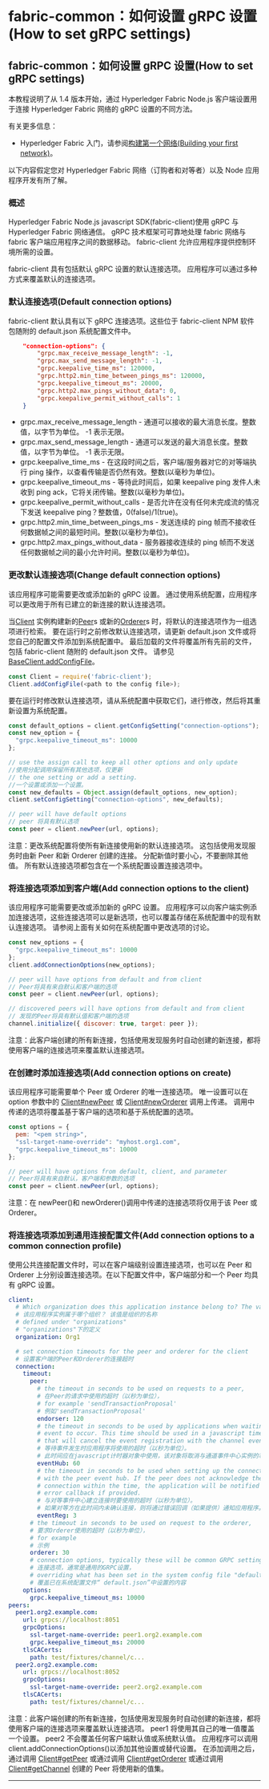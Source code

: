 # fabric-common：如何设置 gRPC 设置(How to set gRPC settings)

## fabric-common：如何设置 gRPC 设置(How to set gRPC settings)

本教程说明了从 1.4 版本开始，通过 Hyperledger Fabric Node.js 客户端设置用于连接 Hyperledger Fabric 网络的 gRPC 设置的不同方法。

有关更多信息：

- Hyperledger Fabric 入门，请参阅[构建第一个网络(Building your first network)](http://hyperledger-fabric.readthedocs.io/en/latest/build_network.html)。

以下内容假定您对 Hyperledger Fabric 网络（订购者和对等者）以及 Node 应用程序开发有所了解。

### 概述

Hyperledger Fabric Node.js javascript SDK(fabric-client)使用 gRPC 与 Hyperledger Fabric 网络通信。 gRPC 技术框架可可靠地处理 fabric 网络与 fabric 客户端应用程序之间的数据移动。 fabric-client 允许应用程序提供控制环境所需的设置。

fabric-client 具有包括默认 gRPC 设置的默认连接选项。 应用程序可以通过多种方式来覆盖默认的连接选项。

### 默认连接选项(Default connection options)

fabric-client 默认具有以下 gRPC 连接选项。这些位于 fabric-client NPM 软件包随附的 default.json 系统配置文件中。

```json
    "connection-options": {
        "grpc.max_receive_message_length": -1,
        "grpc.max_send_message_length": -1,
        "grpc.keepalive_time_ms": 120000,
        "grpc.http2.min_time_between_pings_ms": 120000,
        "grpc.keepalive_timeout_ms": 20000,
        "grpc.http2.max_pings_without_data": 0,
        "grpc.keepalive_permit_without_calls": 1
    }
```

- grpc.max_receive_message_length - 通道可以接收的最大消息长度。整数值，以字节为单位。 -1 表示无限。
- grpc.max_send_message_length - 通道可以发送的最大消息长度。整数值，以字节为单位。 -1 表示无限。
- grpc.keepalive_time_ms - 在这段时间之后，客户端/服务器对它的对等端执行 ping 操作，以查看传输是否仍然有效。整数(以毫秒为单位)。
- grpc.keepalive_timeout_ms - 等待此时间后，如果 keepalive ping 发件人未收到 ping ack，它将关闭传输。整数(以毫秒为单位)。
- grpc.keepalive_permit_without_calls - 是否允许在没有任何未完成流的情况下发送 keepalive ping？整数值，0(false)/1(true)。
- grpc.http2.min_time_between_pings_ms - 发送连续的 ping 帧而不接收任何数据帧之间的最短时间。整数(以毫秒为单位)。
- grpc.http2.max_pings_without_data - 服务器接收连续的 ping 帧而不发送任何数据帧之间的最小允许时间。整数(以毫秒为单位)。

### 更改默认连接选项(Change default connection options)

该应用程序可能需要更改或添加新的 gRPC 设置。 通过使用系统配置，应用程序可以更改用于所有已建立的新连接的默认连接选项。

当[Client](https://hyperledger.github.io/fabric-sdk-node/release-1.4/Client.html) 实例构建新的[Peer](https://hyperledger.github.io/fabric-sdk-node/release-1.4/Peer.html)s 或新的[Orderer](https://hyperledger.github.io/fabric-sdk-node/release-1.4/Orderer.html)s 时，将默认的连接选项作为一组选项进行检索。 要在运行时之前修改默认连接选项，请更新 default.json 文件或将您自己的配置文件添加到系统配置中。 最后加载的文件将覆盖所有先前的文件，包括 fabric-client 随附的 default.json 文件。 请参见 [BaseClient.addConfigFile](https://hyperledger.github.io/fabric-sdk-node/release-1.4/BaseClient.html#.addConfigFile)。

```javascript
const Client = require('fabric-client');
Client.addConfigFile(<path to the config file>);
```

要在运行时修改默认连接选项，请从系统配置中获取它们，进行修改，然后将其重新设置为系统配置。

```javascript
const default_options = client.getConfigSetting("connection-options");
const new_option = {
  "grpc.keepalive_timeout_ms": 10000
};

// use the assign call to keep all other options and only update
//使用分配调用保留所有其他选项，仅更新
// the one setting or add a setting.
//一个设置或添加一个设置。
const new_defaults = Object.assign(default_options, new_option);
client.setConfigSetting("connection-options", new_defaults);

// peer will have default options
// peer 将具有默认选项
const peer = client.newPeer(url, options);
```

注意：更改系统配置将使所有新连接使用新的默认连接选项。 这包括使用发现服务时由新 Peer 和新 Orderer 创建的连接。 分配新值时要小心，不要删除其他值。 所有默认连接选项都包含在一个系统配置设置连接选项中。

### 将连接选项添加到客户端(Add connection options to the client)

该应用程序可能需要更改或添加新的 gRPC 设置。 应用程序可以向客户端实例添加连接选项，这些连接选项可以是新选项，也可以覆盖存储在系统配置中的现有默认连接选项。 请参阅上面有关如何在系统配置中更改选项的讨论。

```javascript
const new_options = {
  "grpc.keepalive_timeout_ms": 10000
};
client.addConnectionOptions(new_options);

// peer will have options from default and from client
// Peer将具有来自默认和客户端的选项
const peer = client.newPeer(url, options);

// discovered peers will have options from default and from client
// 发现的Peer将具有默认值和客户端的选项
channel.initialize({ discover: true, target: peer });
```

注意：此客户端创建的所有新连接，包括使用发现服务时自动创建的新连接，都将使用客户端的连接选项来覆盖默认连接选项。

### 在创建时添加连接选项(Add connection options on create)

该应用程序可能需要单个 Peer 或 Orderer 的唯一连接选项。 唯一设置可以在 option 参数中的 [Client#newPeer](https://hyperledger.github.io/fabric-sdk-node/release-1.4/Client.html#newPeer) 或 [Client#newOrderer](https://hyperledger.github.io/fabric-sdk-node/release-1.4/Client.html#newOrderer) 调用上传递。 调用中传递的选项将覆盖基于客户端的选项和基于系统配置的选项。

```javascript
const options = {
  pem: "<pem string>",
  "ssl-target-name-override": "myhost.org1.com",
  "grpc.keepalive_timeout_ms": 10000
};

// peer will have options from default, client, and parameter
// Peer将具有来自默认，客户端和参数的选项
const peer = client.newPeer(url, options);
```

注意：在 newPeer()和 newOrderer()调用中传递的连接选项将仅用于该 Peer 或 Orderer。

### 将连接选项添加到通用连接配置文件(Add connection options to a common connection profile)

使用公共连接配置文件时，可以在客户端级别设置连接选项，也可以在 Peer 和 Orderer 上分别设置连接选项。在以下配置文件中，客户端部分和一个 Peer 均具有 gRPC 设置。

```yaml
client:
  # Which organization does this application instance belong to? The value is the name of an org
  # 该应用程序实例属于哪个组织？ 该值是组织的名称
  # defined under "organizations"
  # "organizations"下的定义
  organization: Org1

  # set connection timeouts for the peer and orderer for the client
  # 设置客户端的Peer和Orderer的连接超时
  connection:
    timeout:
      peer:
        # the timeout in seconds to be used on requests to a peer,
        # 在Peer的请求中使用的超时（以秒为单位），
        # for example 'sendTransactionProposal'
        # 例如'sendTransactionProposal'
        endorser: 120
        # the timeout in seconds to be used by applications when waiting for an
        # event to occur. This time should be used in a javascript timer object
        # that will cancel the event registration with the channel event hub instance.
        # 等待事件发生时应用程序将使用的超时（以秒为单位）。
        # 此时间应在javascript计时器对象中使用，该对象将取消与通道事件中心实例的事件注册。
        eventHub: 60
        # the timeout in seconds to be used when setting up the connection
        # with the peer event hub. If the peer does not acknowledge the
        # connection within the time, the application will be notified over the
        # error callback if provided.
        # 与对等事件中心建立连接时要使用的超时（以秒为单位）。
        # 如果对等方在此时间内未确认连接，则将通过错误回调（如果提供）通知应用程序。
        eventReg: 3
      # the timeout in seconds to be used on request to the orderer,
      # 要求Orderer使用的超时（以秒为单位），
      # for example
      # 示例
      orderer: 30
      # connection options, typically these will be common GRPC settings,
      # 连接选项，通常是通用的GRPC设置，
      # overriding what has been set in the system config file "default.json"
      # 覆盖已在系统配置文件“ default.json”中设置的内容
    options:
      grpc.keepalive_timeout_ms: 10000
peers:
  peer1.org2.example.com:
    url: grpcs://localhost:8051
    grpcOptions:
      ssl-target-name-override: peer1.org2.example.com
      grpc.keepalive_timeout_ms: 20000
    tlsCACerts:
      path: test/fixtures/channel/c...
  peer2.org2.example.com:
    url: grpcs://localhost:8052
    grpcOptions:
      ssl-target-name-override: peer2.org2.example.com
    tlsCACerts:
      path: test/fixtures/channel/c...
```

注意：此客户端创建的所有新连接，包括使用发现服务时自动创建的新连接，都将使用客户端的连接选项来覆盖默认连接选项。 peer1 将使用其自己的唯一值覆盖一个设置。 peer2 不会覆盖任何客户端默认值或系统默认值。 应用程序可以调用 client.addConnectionOptions()以添加其他设置或替代设置。 在添加调用之后，通过调用 [Client#getPeer](https://hyperledger.github.io/fabric-sdk-node/release-1.4/Client.html#getPeer) 或通过调用 [Client#getOrderer](https://hyperledger.github.io/fabric-sdk-node/release-1.4/Client.html#getOrderer) 或通过调用[Client#getChannel](https://hyperledger.github.io/fabric-sdk-node/release-1.4/Client.html#getChannel) 创建的 Peer 将使用新的值集。

---
